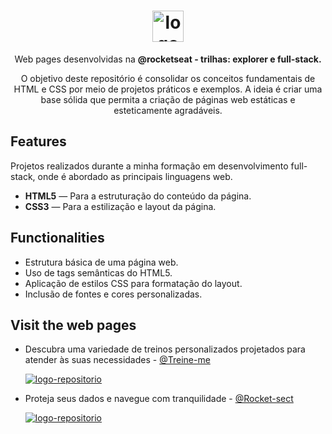 
<h1 align="center"> <img src="https://github.com/alvesvn/rocketseat-static/assets/96539606/bf8e6ffc-4ef3-42fe-8742-de1062136b35" alt="logo-repositorio" height="50" widht="50" /></h1> 
<p align="center">Web pages desenvolvidas na <b>@rocketseat - trilhas: explorer e full-stack.</b></p>
<p align="center">O objetivo deste repositório é consolidar os conceitos fundamentais de HTML e CSS por meio de projetos práticos e exemplos. A ideia é criar uma base sólida que permita a criação de páginas web estáticas e esteticamente agradáveis.</p>

## Features
Projetos realizados durante a minha formação em desenvolvimento full-stack, onde é abordado as principais linguagens web.
-  <b>HTML5</b> — Para a estruturação do conteúdo da página.
-  <b>CSS3</b> — Para a estilização e layout da página.

## Functionalities

- Estrutura básica de uma página web.
- Uso de tags semânticas do HTML5.
- Aplicação de estilos CSS para formatação do layout.
- Inclusão de fontes e cores personalizadas.

## Visit the web pages

- Descubra uma variedade de treinos personalizados projetados para atender às suas necessidades - <a href="https://treineme-six.vercel.app/">@Treine-me</a>

  <a href="https://treineme-six.vercel.app/"><img src="https://github.com/alvesvn/rocketseat-static/assets/96539606/cffa1cd9-9361-4284-96bc-99d58dcb503e" alt="logo-repositorio"/></a>

- Proteja seus dados e navegue com tranquilidade - <a href="https://rocketseat-static.vercel.app/">@Rocket-sect</a>

  <a href="https://rocketseat-static.vercel.app/"><img src="https://github.com/alvesvn/rocketseat-static/assets/96539606/f19f63c2-d862-48aa-a31b-4dac2ac5f214" alt="logo-repositorio"/></a>

